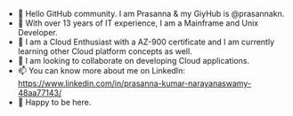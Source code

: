 - 👋 Hello GitHub community. I am Prasanna & my GiyHub is @prasannakn.
- 👀 With over 13 years of IT experience, I am a Mainframe and Unix Developer. 
- 🌱 I am a Cloud Enthusiast with a AZ-900 certificate and I am currently learning other Cloud platform concepts as well.
- 💞️ I am looking to collaborate on developing Cloud applications.
- 📫 You can know more about me on LinkedIn: https://www.linkedin.com/in/prasanna-kumar-narayanaswamy-48aa77143/
- 🤝 Happy to be here.

<!---
prasannakn/prasannakn is a ✨ special ✨ repository because its `README.md` (this file) appears on your GitHub profile.
You can click the Preview link to take a look at your changes.
--->
